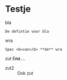 # Testje

bla

    De defintie voor bla
wra

    Spec <b>van</b> **de** wra
zut
    E<b>nz</b>....



<dl>
<dt>zut2</dt>
<dd>Ook zut</dd>
</dl>
